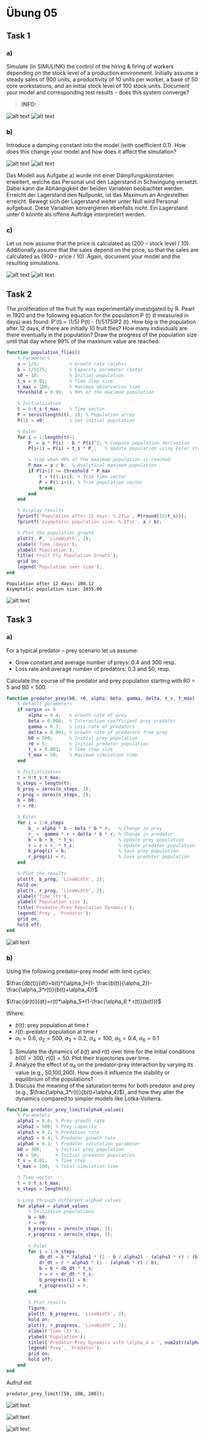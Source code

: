 # Übung 05
## Task 1
### a)
Simulate (in SIMULINK) the control of the hiring & firing of workers depending on the stock level of a production environment. Initially assume a steady sales of 900 units, a productivity of 10 units per worker, a base of 50 core workstations, and an initial stock level of 100 stock units.
Document your model and corresponding test results - does this system converge?

>**INFO:**

![alt text](1a.png)
![alt text](1a_plot.png)

### b)
Introduce a damping constant into the model (with coefficient 0.1). How does this change your model and how does it affect the simulation? 

![alt text](1b.png)
![alt text](1b_plot.png)

Das Modell aus Aufgabe a) wurde mit einer Dämpfungskonstanten erweitert, welche das Personal und den Lagerstand in Schwingung versetzt. Dabei kann die Abhängigkeit der beiden Variablen beobachtet werden. Erreicht der Lagerstand den Nullpunkt, ist das Maximum an Angestellten erreicht. Bewegt sich der Lagerstand weiter unter Null wird Personal aufgebaut. Diese Variablen konvergieren ebenfalls nicht. Ein Lagerstand unter 0 könnte als offene Aufträge interpretiert werden.

### c)
Let us now assume that the price is calculated as (200 – stock level / 10). Additionally assume that the sales depend on the price, so that the sales are calculated as (900 – price / 10). Again, document your model and the resulting simulations.

![alt text](1c.png)
![alt text](1c_plot.png)

## Task 2
The proliferation of the fruit fly was experimentally investigated by R. Pearl in 1920 and the following equation for
the population P (t) (t measured in days) was found:
P'(t) = (1/5) P(t) - (1/5175)P2
(t).
How big is the population after 12 days, if there are initially 10 fruit flies?
How many individuals are there eventually in the population?
Draw the progress of the population size until that day where 99% of the maximum value are reached. 
```matlab
function population_flies()
    % Parameters
    a = 1/5;           % Growth rate (alpha)
    b = 1/5175;        % Capacity parameter (beta)
    x0 = 10;           % Initial population
    t_s = 0.01;        % Time step size
    t_max = 100;       % Maximum observation time
    threshold = 0.99;  % 99% of the maximum population

    % Initialization
    t = 0:t_s:t_max;   % Time vector
    P = zeros(length(t), 1); % Population array
    P(1) = x0;         % Set initial population

    % Euler
    for i = 1:length(t)-1
        P_ = a * P(i) - b * P(i)^2; % Compute population derivative
        P(i+1) = P(i) + t_s * P_;   % Update population using Euler step

        % Stop when 99% of the maximum population is reached
        P_max = a / b;  % Analytical maximum population
        if P(i+1) >= threshold * P_max
            t = t(1:i+1); % Trim time vector
            P = P(1:i+1); % Trim population vector
            break;
        end
    end

    % Display results
    fprintf('Population after 12 days: %.2f\n', P(round(12/t_s)));
    fprintf('Asymptotic population size: %.2f\n', a / b);

    % Plot the population growth
    plot(t, P, 'LineWidth', 2);
    xlabel('Time (days)');
    ylabel('Population');
    title('Fruit Fly Population Growth');
    grid on;
    legend('Population over time');
end
```

```
Population after 12 days: 100.12
Asymptotic population size: 1035.00
```

![alt text](2a.jpg)

## Task 3

### a)
For a typical predator – prey scenario let us assume:
- Grow constant and average number of preys: 0.4 and 300 resp.
- Loss rate and average number of predators: 0.3 and 50, resp.

 Calculate the course of the predator and prey population starting with R0 = 5 and B0 = 500. 
```matlab
function predator_prey(b0, r0, alpha, beta, gamma, delta, t_s, t_max)
    % Default parameters
    if nargin == 0
        alpha = 0.4;   % Growth rate of prey
        beta = 0.008;  % Interaction coefficient prey-predator
        gamma = 0.3;   % Loss rate of predators
        delta = 0.001; % Growth rate of predators from prey
        b0 = 500;      % Initial prey population
        r0 = 5;        % Initial predator population
        t_s = 0.001;   % Time step size
        t_max = 50;    % Maximum simulation time
    end

    % Initialization
    t = 0:t_s:t_max;
    n_steps = length(t);
    b_prog = zeros(n_steps, 1);
    r_prog = zeros(n_steps, 1);
    b = b0;
    r = r0;

    % Euler
    for i = 1:n_steps
        b_ = alpha * b - beta * b * r;   % Change in prey
        r_ = -gamma * r + delta * b * r; % Change in predator
        b = b + b_ * t_s;                % Update prey population
        r = r + r_ * t_s;                % Update predator population
        b_prog(i) = b;                   % Save prey population
        r_prog(i) = r;                   % Save predator population
    end

    % Plot the results
    plot(t, b_prog, 'LineWidth', 2);
    hold on;
    plot(t, r_prog, 'LineWidth', 2);
    xlabel('Time (t)');
    ylabel('Population size');
    title('Predator-Prey Population Dynamics');
    legend('Prey', 'Predator');
    grid on;
    hold off;
end
```

![alt text](3a.jpg)


### b)
Using the following predator-prey model with limit cycles:

$\frac{db(t)}{dt}=b(t)*(\alpha_1*(1- \frac{b(t)}{\alpha_2})- \frac{\alpha_3*r(t)}{b(t)+\alpha_4})$

$\frac{dr(t)}{dt}=r(t)*\alpha_5*(1-\frac{\alpha_6 * r(t)}{b(t)})$

Where:
- $b(t)$: prey population at time $t$
- $r(t)$: predator population at time $t$
- $\alpha_1= 0.6$, $\alpha_2=500$, $\alpha_3= 0.2$, $\alpha_4= 100$, $\alpha_5= 0.4$, $\alpha_6= 0.1$

1. Simulate the dynamics of $b(t)$ and $r(t)$ over time for the initial conditions $b(0)=300$, $r(0)=50$. Plot their
trajectories over time.
2. Analyze the effect of $\alpha_4$ on the predator-prey interaction by varying its value (e.g., 50,100,200). How does
it influence the stability or equilibrium of the populations?
3. Discuss the meaning of the saturation terms for both predator and prey (e.g., $\frac{\alpha_3*r(t)}{b(t)+\alpha_4}$), and how they alter
the dynamics compared to simpler models like Lotka-Volterra. 


```matlab
function predator_prey_limit(alpha4_values)
    % Parameters
    alpha1 = 0.6; % Prey growth rate
    alpha2 = 500; % Prey capacity
    alpha3 = 0.2; % Predation rate
    alpha5 = 0.4; % Predator growth rate
    alpha6 = 0.1; % Predator saturation parameter
    b0 = 300;     % Initial prey population
    r0 = 50;      % Initial predator population
    t_s = 0.01;   % Time step
    t_max = 100;  % Total simulation time

    % Time vector
    t = 0:t_s:t_max;
    n_steps = length(t);
    
    % Loop through different alpha4 values
    for alpha4 = alpha4_values
        % Initialize populations
        b = b0;
        r = r0;
        b_progress = zeros(n_steps, 1);
        r_progress = zeros(n_steps, 1);
        
        % Euler
        for i = 1:n_steps
            db_dt = b * (alpha1 * (1 - b / alpha2) - (alpha3 * r) / (b + alpha4));
            dr_dt = r * alpha5 * (1 - (alpha6 * r) / b);
            b = b + db_dt * t_s;
            r = r + dr_dt * t_s;
            b_progress(i) = b;
            r_progress(i) = r;
        end
        
        % Plot results
        figure;
        plot(t, b_progress, 'LineWidth', 2);
        hold on;
        plot(t, r_progress, 'LineWidth', 2);
        xlabel('Time (t)');
        ylabel('Population');
        title(['Predator-Prey Dynamics with \alpha_4 = ', num2str(alpha4)]);
        legend('Prey', 'Predator');
        grid on;
        hold off;
    end
end
```
Aufruf mit
```
predator_prey_limit([50, 100, 200]);
```

![alt text](3b50.jpg)

![alt text](3b100.jpg)

![alt text](3b200.jpg)